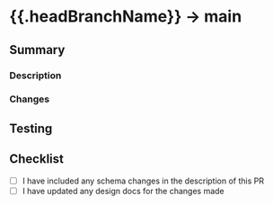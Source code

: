 <!-- Use this PR template for any PRs requesting to pull changes from a patch branch into the main branch -->

# {{.headBranchName}} -> main

## Summary

### Description

<!-- Write a brief description of the changes introduced by this PR -->

### Changes

<!-- List out the changes -->

<!-- - tls-111(fix): Fixed xyz -->

## Testing

<!-- How do you know this is working? What should a reviewer look for? What steps can be taken to replicate and test the changes? Provide a screenshot if your change is visual.-->

## Checklist

- [ ] I have included any schema changes in the description of this PR
- [ ] I have updated any design docs for the changes made
